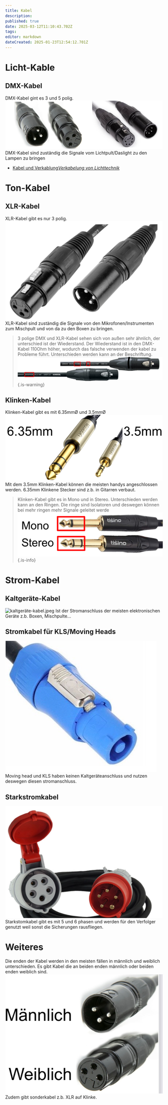 ```yaml
---
title: Kabel
description: 
published: true
date: 2025-03-12T11:10:43.702Z
tags: 
editor: markdown
dateCreated: 2025-01-23T12:54:12.701Z
---
```


# Licht-Kable
## DMX-Kabel
DMX-Kabel gint es 3 und 5 polig.
![dmx_3+5_pol.jpeg](/licht/dmx_3+5_pol.jpeg)
DMX-Kabel sind zuständig die Signale vom Lichtpult/Daslight zu den Lampen zu bringen
- [Kabel und Verkablung*Verkabelung von Lichttechnik*](/licht/verkablung)
# Ton-Kabel
## XLR-Kabel
XLR-Kabel gibt es nur 3 polig.
![xlr-kabel.jpeg](/ton/xlr-kabel.jpeg)
XLR-Kabel sind zuständig die Signale von den Mikrofonen/Instrumenten zum Mischpult und von da zu den Boxen zu bringen.
> 3 polige DMX und XLR-Kabel sehen sich von außen sehr ähnlich, der unterschied ist der Wiederstand. Der Wiederstand ist in den DMX-Kabel 110Ohm höher, wodurch das falsche verwenden der kabel zu Probleme führt. Unterschieden werden kann an der Beschriftung.
![dmxxlr-kabel.jpeg](/dmxxlr-kabel.jpeg)
{.is-warning}
## Klinken-Kabel
Klinken-Kabel gibt es mit 6.35mmØ und 3.5mmØ
![klinken-kabel.jpeg](/klinken-kabel.jpeg)
Mit dem 3.5mm Klinken-Kabel können die meisten handys angeschlossen werden. 6.35mm Klinkene Stecker sind z.b. in Gitarren verbaut.
> Klinken-Kabel gibt es in Mono und in Stereo. Unterschieden werden kann an den Ringen. Die ringe sind Isolatoren und deswegen können bei mehr ringen mehr Signale geleitet werde
![mono+stereo-klinken-kabel.jpeg](/mono+stereo-klinken-kabel.jpeg)
{.is-info}
# Strom-Kabel
## Kaltgeräte-Kabel
![kaltgeräte-kabel.jpeg](/kaltgeräte-kabel.jpeg)
Ist der Stromanschluss der meisten elektronischen Geräte z.b. Boxen, Mischpulte...
## Stromkabel für KLS/Moving Heads
![strom-mh.jpeg](/strom-mh.jpeg)
Moving head und KLS haben keinen Kaltgeräteanschluss und nutzen deswegen diesen stromanschluss.
## Starkstromkabel
![starkstromkabel.jpeg](/starkstromkabel.jpeg)
Starkstomkabel gibt es mit 5 und 6 phasen und werden für den Verfolger genutzt weil sonst die Sicherungen rausfliegen.
# Weiteres
Die enden der Kabel werden in den meisten fällen in männlich und weiblich unterschieden. Es gibt Kabel die an beiden enden männlich oder beiden enden weiblich sind.
![m+w_kabel.jpeg](/m+w_kabel.jpeg)
Zudem gibt sonderkabel z.b. XLR auf Klinke.